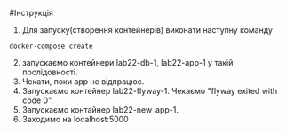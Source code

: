 #Інструкція

1) Для запуску(створення контейнерів) виконати наступну команду

```bach
docker-compose create 
```
2) запускаємо контейнери lab22-db-1, lab22-app-1 у такій послідовності.
3) Чекати, поки app не відпрацює.
4) Запускаємо контейнер lab22-flyway-1. Чекаємо "flyway exited with code 0".
5) Запускаємо контайнер lab22-new_app-1. 
6) Заходимо на localhost:5000
